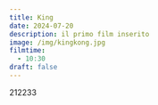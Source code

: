 ```yaml
---
title: King
date: 2024-07-20
description: il primo film inserito
image: /img/kingkong.jpg
filmtime:
  - 10:30
draft: false
---
```

212233
